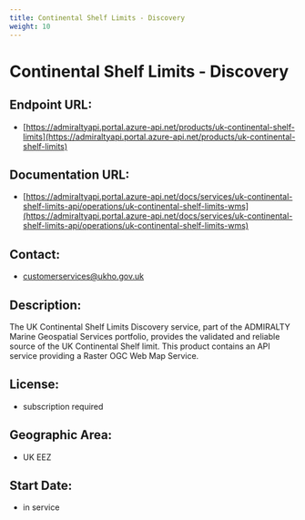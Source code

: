 ```yaml
---
title: Continental Shelf Limits - Discovery
weight: 10
---
```


# Continental Shelf Limits - Discovery

## Endpoint URL:
 - [https://admiraltyapi.portal.azure-api.net/products/uk-continental-shelf-limits](https://admiraltyapi.portal.azure-api.net/products/uk-continental-shelf-limits)

## Documentation URL:
 - [https://admiraltyapi.portal.azure-api.net/docs/services/uk-continental-shelf-limits-api/operations/uk-continental-shelf-limits-wms](https://admiraltyapi.portal.azure-api.net/docs/services/uk-continental-shelf-limits-api/operations/uk-continental-shelf-limits-wms)

## Contact:
 - [customerservices@ukho.gov.uk](mailto:customerservices@ukho.gov.uk)

## Description:
The UK Continental Shelf Limits Discovery service, part of the ADMIRALTY Marine Geospatial Services portfolio, provides the validated and reliable source of the UK Continental Shelf limit. This product contains an API service providing a Raster OGC Web Map Service.

## License:
 - subscription required

## Geographic Area:
 - UK EEZ

## Start Date:
 - in service

